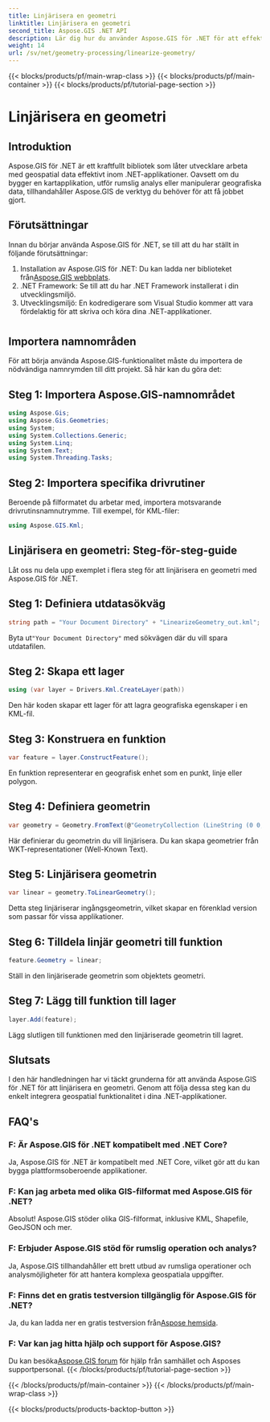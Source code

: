 ```yaml
---
title: Linjärisera en geometri
linktitle: Linjärisera en geometri
second_title: Aspose.GIS .NET API
description: Lär dig hur du använder Aspose.GIS för .NET för att effektivt arbeta med geospatial data, utföra rumslig analys och manipulera geografiskt i dina .NET-applikationer.
weight: 14
url: /sv/net/geometry-processing/linearize-geometry/
---
```


{{< blocks/products/pf/main-wrap-class >}}
{{< blocks/products/pf/main-container >}}
{{< blocks/products/pf/tutorial-page-section >}}

# Linjärisera en geometri

## Introduktion
Aspose.GIS för .NET är ett kraftfullt bibliotek som låter utvecklare arbeta med geospatial data effektivt inom .NET-applikationer. Oavsett om du bygger en kartapplikation, utför rumslig analys eller manipulerar geografiska data, tillhandahåller Aspose.GIS de verktyg du behöver för att få jobbet gjort.
## Förutsättningar
Innan du börjar använda Aspose.GIS för .NET, se till att du har ställt in följande förutsättningar:
1. Installation av Aspose.GIS för .NET: Du kan ladda ner biblioteket från[Aspose.GIS webbplats](https://releases.aspose.com/gis/net/).
2. .NET Framework: Se till att du har .NET Framework installerat i din utvecklingsmiljö.
3. Utvecklingsmiljö: En kodredigerare som Visual Studio kommer att vara fördelaktig för att skriva och köra dina .NET-applikationer.
#
## Importera namnområden
För att börja använda Aspose.GIS-funktionalitet måste du importera de nödvändiga namnrymden till ditt projekt. Så här kan du göra det:
## Steg 1: Importera Aspose.GIS-namnområdet
```csharp
using Aspose.Gis;
using Aspose.Gis.Geometries;
using System;
using System.Collections.Generic;
using System.Linq;
using System.Text;
using System.Threading.Tasks;
```
## Steg 2: Importera specifika drivrutiner
Beroende på filformatet du arbetar med, importera motsvarande drivrutinsnamnutrymme. Till exempel, för KML-filer:
```csharp
using Aspose.GIS.Kml;
```
## Linjärisera en geometri: Steg-för-steg-guide
Låt oss nu dela upp exemplet i flera steg för att linjärisera en geometri med Aspose.GIS för .NET.
## Steg 1: Definiera utdatasökväg
```csharp
string path = "Your Document Directory" + "LinearizeGeometry_out.kml";
```
 Byta ut`"Your Document Directory"` med sökvägen där du vill spara utdatafilen.
## Steg 2: Skapa ett lager
```csharp
using (var layer = Drivers.Kml.CreateLayer(path))
```
Den här koden skapar ett lager för att lagra geografiska egenskaper i en KML-fil.
## Steg 3: Konstruera en funktion
```csharp
var feature = layer.ConstructFeature();
```
En funktion representerar en geografisk enhet som en punkt, linje eller polygon.
## Steg 4: Definiera geometrin
```csharp
var geometry = Geometry.FromText(@"GeometryCollection (LineString (0 0, 1 1, 2 0),CompoundCurve ((4 0, 5 1), CircularString (5 1, 6 2, 7 1)))");
```
Här definierar du geometrin du vill linjärisera. Du kan skapa geometrier från WKT-representationer (Well-Known Text).
## Steg 5: Linjärisera geometrin
```csharp
var linear = geometry.ToLinearGeometry();
```
Detta steg linjäriserar ingångsgeometrin, vilket skapar en förenklad version som passar för vissa applikationer.
## Steg 6: Tilldela linjär geometri till funktion
```csharp
feature.Geometry = linear;
```
Ställ in den linjäriserade geometrin som objektets geometri.
## Steg 7: Lägg till funktion till lager
```csharp
layer.Add(feature);
```
Lägg slutligen till funktionen med den linjäriserade geometrin till lagret.

## Slutsats
I den här handledningen har vi täckt grunderna för att använda Aspose.GIS för .NET för att linjärisera en geometri. Genom att följa dessa steg kan du enkelt integrera geospatial funktionalitet i dina .NET-applikationer.
## FAQ's
### F: Är Aspose.GIS för .NET kompatibelt med .NET Core?
Ja, Aspose.GIS för .NET är kompatibelt med .NET Core, vilket gör att du kan bygga plattformsoberoende applikationer.
### F: Kan jag arbeta med olika GIS-filformat med Aspose.GIS för .NET?
Absolut! Aspose.GIS stöder olika GIS-filformat, inklusive KML, Shapefile, GeoJSON och mer.
### F: Erbjuder Aspose.GIS stöd för rumslig operation och analys?
Ja, Aspose.GIS tillhandahåller ett brett utbud av rumsliga operationer och analysmöjligheter för att hantera komplexa geospatiala uppgifter.
### F: Finns det en gratis testversion tillgänglig för Aspose.GIS för .NET?
 Ja, du kan ladda ner en gratis testversion från[Aspose hemsida](https://releases.aspose.com/).
### F: Var kan jag hitta hjälp och support för Aspose.GIS?
 Du kan besöka[Aspose.GIS forum](https://forum.aspose.com/c/gis/33) för hjälp från samhället och Asposes supportpersonal.
{{< /blocks/products/pf/tutorial-page-section >}}

{{< /blocks/products/pf/main-container >}}
{{< /blocks/products/pf/main-wrap-class >}}

{{< blocks/products/products-backtop-button >}}
